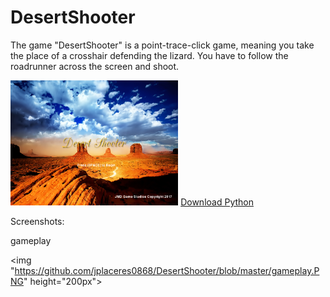 # DesertShooter
<p> The game "DesertShooter" is a point-trace-click game, meaning you take the place of a crosshair defending the lizard. You have to follow the roadrunner across the screen and shoot.</p>

<img src="https://github.com/jplaceres0868/DesertShooter/blob/master/startscreen.PNG" height="200px">
<a href="https://www.python.org/downloads/">Download Python</a>

Screenshots:

gameplay

<img "https://github.com/jplaceres0868/DesertShooter/blob/master/gameplay.PNG" height="200px">
